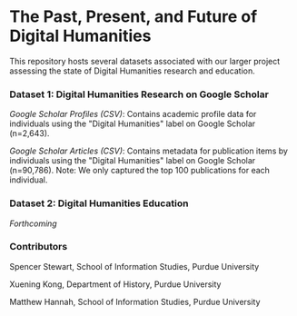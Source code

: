 # The Past, Present, and Future of Digital Humanities
This repository hosts several datasets associated with our larger project assessing the state of Digital Humanities research and education. 

### Dataset 1: Digital Humanities Research on Google Scholar

*Google Scholar Profiles (CSV)*: Contains academic profile data for individuals using the "Digital Humanities" label on Google Scholar (n=2,643). 

*Google Scholar Articles (CSV)*: Contains metadata for publication items by individuals using the "Digital Humanities" label on Google Scholar (n=90,786). Note: We only captured the top 100 publications for each individual. 

### Dataset 2: Digital Humanities Education

*Forthcoming*

### Contributors
Spencer Stewart, School of Information Studies, Purdue University

Xuening Kong, Department of History, Purdue University

Matthew Hannah, School of Information Studies, Purdue University
